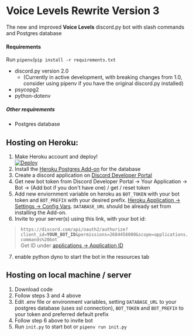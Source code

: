 # Voice Levels Rewrite Version 3

The new and improved **Voice Levels** discord.py bot with slash commands and Postgres database

#### Requirements
Run `pipenv`/`pip install -r requirements.txt`
- discord.py version 2.0
    - (Currently in active development, with breaking changes from 1.0, consider using pipenv if you have the original discord.py installed)
- psycopg2
- python-dotenv
##### Other requirements
- Postgres database

## Hosting on Heroku:

1. Make Heroku account and deploy!<br />[![Deploy](https://www.herokucdn.com/deploy/button.svg)](https://heroku.com/deploy?template=https://github.com/Sonicaii/VoiceLevelsV3/)
2. Install the [Heroku Postgres Add-on](https://dashboard.heroku.com/provision-addon?addonServiceId=6c67493d-8fc2-4cd4-9161-4f1ec11cbe69&planId=062a1cc7-f79f-404c-9f91-135f70175577) for the database
3. Create a discord application on [Discord Developer Portal](https://discord.com/developers/applications)
4. Get new bot token from Discord Developer Portal -> Your Application -> Bot -> (Add bot if you don't have one) / get / reset token
5. Add new enviornment variable on heroku as `BOT_TOKEN` with your bot token and `BOT_PREFIX` with your desired prefix. [Heroku Application -> Settings -> Config Vars](https://dashboard.heroku.com/apps/). `DATABASE_URL` should be already set from installing the Add-on.
6. Invite to your server(s) using this link, with your bot id:<br />
> `https://discord.com/api/oauth2/authorize?client_id=`**`YOUR_BOT_ID`**`&permissions=2684456000&scope=applications.commands%20bot`<br />Get ID under [applications -> Application ID](https://discord.com/developers/applications/)
7. enable python dyno to start the bot in the resources tab

## Hosting on local machine / server
1. Download code
2. Follow steps 3 and 4 above
3. Edit .env file or environment variables, setting `DATABASE_URL` to your postgres database (uses ssl connection), `BOT_TOKEN` and `BOT_PREFIX` to your token and preferred default prefix
4. Follow step 6 above to invite bot
5. Run `init.py` to start bot or `pipenv run init.py`
